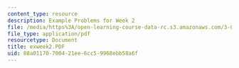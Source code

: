 ```yaml
---
content_type: resource
description: Example Problems for Week 2
file: /media/https%3A/open-learning-course-data-rc.s3.amazonaws.com/3-00-thermodynamics-of-materials-fall-2002/88a01170700421ee6cc59968ebb58a6f_exweek2.PDF
file_type: application/pdf
resourcetype: Document
title: exweek2.PDF
uid: 88a01170-7004-21ee-6cc5-9968ebb58a6f
---
```

